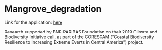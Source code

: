 # Mangrove_degradation

Link for the application: [here](https://igor-cnpy.users.earthengine.app/view/north-atlantic-basin-mangrove-degradation)

Research supported by BNP-PARIBAS Foundation on their 2019 Climate and Biodiversity Initiative call, as part of the CORESCAM (“Coastal Biodiversity Resilience to Increasing Extreme Events in Central America”) project.
